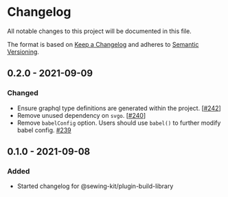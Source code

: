 # Changelog

All notable changes to this project will be documented in this file.

The format is based on [Keep a Changelog](http://keepachangelog.com/en/1.0.0/)
and adheres to [Semantic Versioning](http://semver.org/spec/v2.0.0.html).

<!-- ## Unreleased -->

## 0.2.0 - 2021-09-09

### Changed

- Ensure graphql type definitions are generated within the project. [[#242](https://github.com/Shopify/sewing-kit-next/pull/242)]
- Remove unused dependency on `svgo`. [[#240](https://github.com/Shopify/sewing-kit-next/pull/240)]
- Remove `babelConfig` option. Users should use `babel()` to further modify babel config. [#239](https://github.com/Shopify/sewing-kit-next/pull/239)

## 0.1.0 - 2021-09-08

### Added

- Started changelog for @sewing-kit/plugin-build-library
